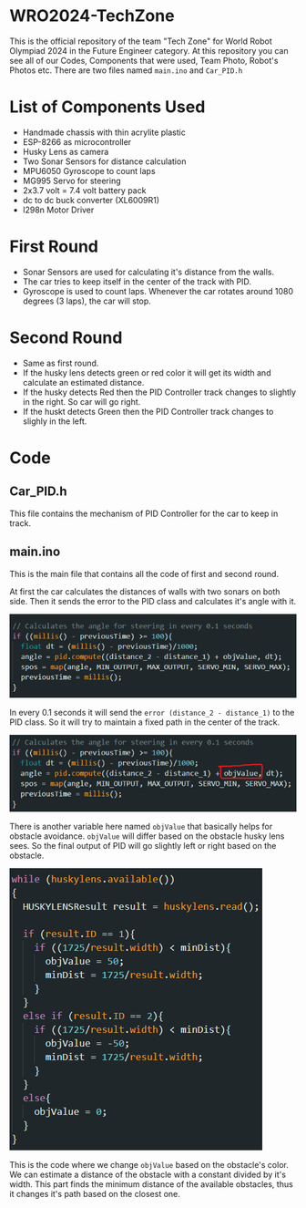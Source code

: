 # WRO2024-TechZone
This is the official repository of the team "Tech Zone" for World Robot Olympiad 2024 in the Future Engineer category. At this repository you can see all of our Codes, Components that were used, Team Photo, Robot's Photos etc.
There are two files named `main.ino` and `Car_PID.h`

# List of Components Used
- Handmade chassis with thin acrylite plastic
- ESP-8266 as microcontroller
- Husky Lens as camera
- Two Sonar Sensors for distance calculation
- MPU6050 Gyroscope to count laps
- MG995 Servo for steering
- 2x3.7 volt = 7.4 volt battery pack
- dc to dc buck converter (XL6009R1)
- l298n Motor Driver

# First Round
- Sonar Sensors are used for calculating it's distance from the walls.
- The car tries to keep itself in the center of the track with PID.
- Gyroscope is used to count laps. Whenever the car rotates around 1080 degrees (3 laps), the car will stop.

# Second Round
- Same as first round.
- If the husky lens detects green or red color it will get its width and calculate an estimated distance.
- If the husky detects Red then the PID Controller track changes to slightly in the right. So car will go right.
- If the huskt detects Green then the PID Controller track changes to slighly in the left.

# Code

## Car_PID.h
This file contains the mechanism of PID Controller for the car to keep in track.

## main.ino
This is the main file that contains all the code of first and second round.

At first the car calculates the distances of walls with two sonars on both side. Then it sends the error to the PID class and calculates it's angle with it. 

![Steering_1](./readme_photos/2.png)

In every 0.1 seconds it will send the `error (distance_2 - distance_1)` to the PID class. So it will try to maintain a fixed path in the center of the track.

![Steering_2](./readme_photos/3.png)

There is another variable here named `objValue` that basically helps for obstacle avoidance. `objValue` will differ based on the obstacle husky lens sees. So the final output of PID will go slightly left or right based on the obstacle.

![Camera](./readme_photos/1.png)

This is the code where we change `objValue` based on the obstacle's color. We can estimate a distance of the obstacle with a constant divided by it's width. This part finds the minimum distance of the available obstacles, thus it changes it's path based on the closest one.
